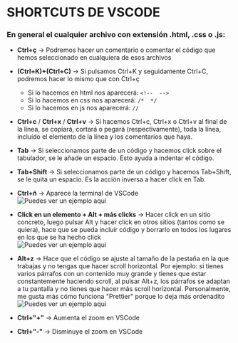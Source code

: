 # SHORTCUTS DE VSCODE
### En general el cualquier archivo con extensión .html, .css o .js:
- **Ctrl+ç** -> Podremos hacer un comentario o comentar el código que hemos seleccionado en cualquiera de esos archivos
- **(Ctrl+K)+(Ctrl+C)** -> Si pulsamos Ctrl+K y seguidamente Ctrl+C, podremos hacer lo mismo que con Ctrl+ç
  - Si lo hacemos en html nos aparecerá: ``<!--  -->``
  - Si lo hacemos en css nos aparecerá: ``/*  */``
  - Si lo hacemos en js nos aparecerá: ``//``

- **Ctrl+c** / **Ctrl+x** / **Ctrl+v** -> Si hacemos Ctrl+c, Ctrl+x o Ctrl+v al final de la línea, se copiará, cortará o pegará (respectivamente), toda la línea, incluído el elemento de la línea y los comentarios que haya.

- **Tab** -> Si seleccionamos parte de un código y hacemos click sobre el tabulador, se le añade un espacio. Esto ayuda a indentar el código.
- **Tab+Shift** -> Si seleccionamos parte de un código y hacemos Tab+Shift, se le quita un espacio. Es la acción inversa a hacer click en Tab.
  
- **Ctrl+ñ** -> Aparece la terminal de VSCode <br>
![Puedes ver un ejemplo aquí](https://github.com/CrisCorreaS/trucos-vscode/blob/main/Shortcuts/Videos/terminal.gif)

- **Click en un elemento + Alt + más clicks** -> Hacer click en un sitio concreto, luego pulsar Alt y hacer click en otros sitios (tantos como se quiera), hace que se pueda incluír código y borrarlo en todos los lugares en los que se ha hecho click <br>
![Puedes ver un ejemplo aquí](https://github.com/CrisCorreaS/trucos-vscode/blob/main/Shortcuts/Videos/select-many-elements.gif)

- **Alt+z** -> Hace que el código se ajuste al tamaño de la pestaña en la que trabajas y no tengas que hacer scroll horizontal. Por ejemplo: si tienes varios párrafos con un contenido muy grande y tienes que estar constantemente haciendo scroll, al pulsar Alt+z, los párrafos se adaptan a tu pantalla y no tienes que hacer más scroll horizontal. Personalmente, me gusta más cómo funciona "Prettier" porque lo deja más ordenadito <br>
![Puedes ver un ejemplo aquí](https://github.com/CrisCorreaS/trucos-vscode/blob/main/Shortcuts/Videos/scroll-horizontal.gif)

- **Ctrl+"+"** -> Aumenta el zoom en VSCode

- **Ctrl+"-"** -> Disminuye el zoom en VSCode 